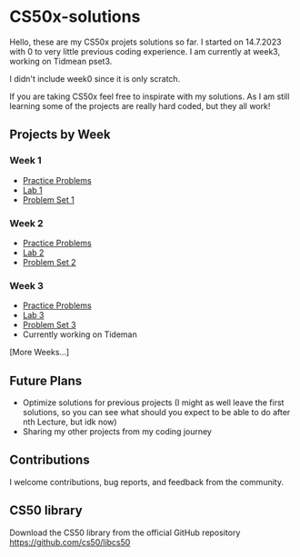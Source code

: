 # CS50x-solutions

Hello, these are my CS50x projets solutions so far. I started on 14.7.2023 with 0 to very little previous coding experience. 
I am currently at week3, working on Tidmean pset3.

I didn't include week0 since it is only scratch.

If you are taking CS50x feel free to inspirate with my solutions. As I am still learning some of the projects are really hard coded, but they all work!

## Projects by Week

### Week 1

- [Practice Problems](week1/practiceproblems)
- [Lab 1](week1/lab1)
- [Problem Set 1](week1/pset1/)

### Week 2

- [Practice Problems](week2/practiceproblems)
- [Lab 2](week2/lab2)
- [Problem Set 2](week2/pset2)

### Week 3

- [Practice Problems](week3/practiceproblems)
- [Lab 3](week3/lab3)
- [Problem Set 3](week3/pset3)
- Currently working on Tideman

[More Weeks...]

## Future Plans

- Optimize solutions for previous projects (I might as well leave the first solutions, so you can see what should you expect to be able to do after nth Lecture, but idk now)
- Sharing my other projects from my coding journey

## Contributions

I welcome contributions, bug reports, and feedback from the community.

## CS50 library 

Download the CS50 library from the official GitHub repository
https://github.com/cs50/libcs50
   


